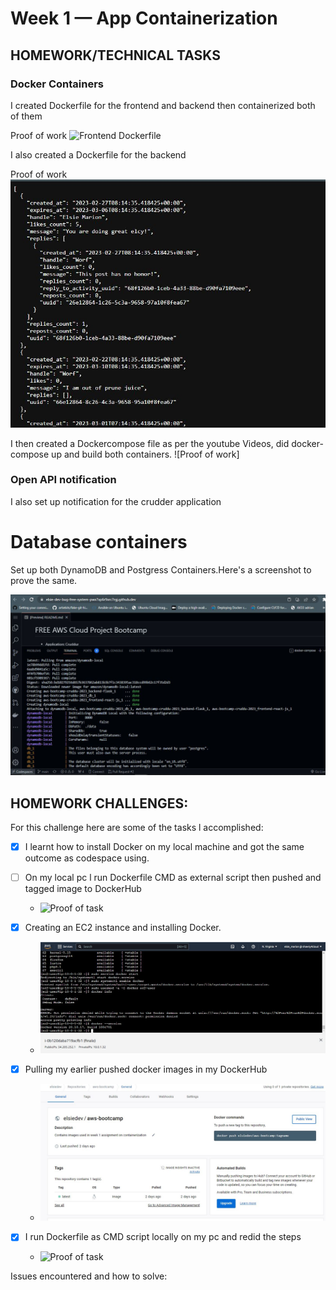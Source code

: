 # Week 1 — App Containerization

## HOMEWORK/TECHNICAL TASKS

### Docker Containers
I created Dockerfile for the frontend and backend then containerized both of them 

Proof of work ![Frontend Dockerfile]()

I also created a Dockerfile for the backend 

Proof of work ![Backend Dockerfile](assets/Week%201%20docker%20backend%20container.JPG)

I then created a Dockercompose file as per the youtube Videos, did docker-compose up and build both containers.
![Proof of work]

### Open API notification

I also set up notification for the crudder application

# Database containers

Set up both DynamoDB and Postgress Containers.Here's a screenshot to prove the same.

![Database Containers](assets/Week%201%20dynamo%20db.JPG)

## HOMEWORK CHALLENGES:

For this challenge here are some of the tasks l accomplished:
- [x] I learnt how to install Docker on my local machine and got the same outcome as codespace using.
- [ ] On my local pc l run Dockerfile CMD as external script then pushed and tagged image to DockerHub
  - ![Proof of task]()
  
- [x] Creating an EC2 instance and installing Docker.
  - ![Proof of task](assets/Week1%20EC2%20docker%20installation.JPG)
  
- [x] Pulling my earlier pushed docker images in my DockerHub
  - ![Proof of task](assets/Week1%20pulled%20docker%20images.JPG)
  
- [x] I run Dockerfile as CMD script locally on my pc and redid the steps
  - ![Proof of task]()
  
 Issues encountered and how to solve:
 

